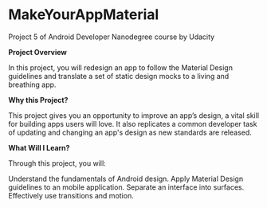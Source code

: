 # MakeYourAppMaterial
Project 5 of Android Developer Nanodegree course by Udacity

<b>Project Overview</b>

In this project, you will redesign an app to follow the Material Design guidelines and translate a set of static design mocks to a living and breathing app.

<b>Why this Project?</b>

This project gives you an opportunity to improve an app’s design, a vital skill for building apps users will love. It also replicates a common developer task of updating and changing an app's design as new standards are released.

<b>What Will I Learn?</b>

Through this project, you will:

Understand the fundamentals of Android design.
Apply Material Design guidelines to an mobile application.
Separate an interface into surfaces.
Effectively use transitions and motion.
